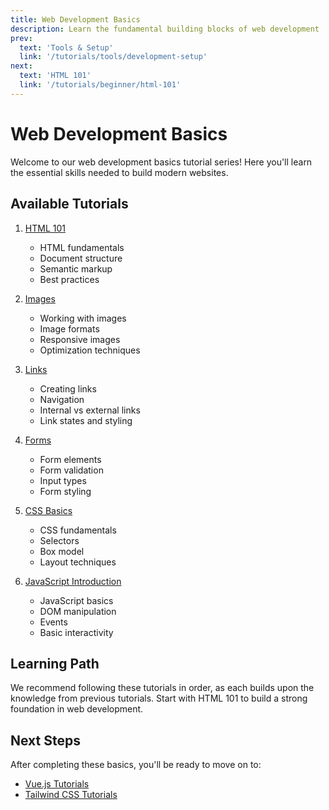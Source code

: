 ```yaml
---
title: Web Development Basics
description: Learn the fundamental building blocks of web development
prev:
  text: 'Tools & Setup'
  link: '/tutorials/tools/development-setup'
next:
  text: 'HTML 101'
  link: '/tutorials/beginner/html-101'
---
```


# Web Development Basics

Welcome to our web development basics tutorial series! Here you'll learn the essential skills needed to build modern websites.

## Available Tutorials

1. [HTML 101](/tutorials/basics/html-101)

   - HTML fundamentals
   - Document structure
   - Semantic markup
   - Best practices

2. [Images](/tutorials/basics/images)

   - Working with images
   - Image formats
   - Responsive images
   - Optimization techniques

3. [Links](/tutorials/basics/links)

   - Creating links
   - Navigation
   - Internal vs external links
   - Link states and styling

4. [Forms](/tutorials/basics/forms)

   - Form elements
   - Form validation
   - Input types
   - Form styling

5. [CSS Basics](/tutorials/basics/css-basics)

   - CSS fundamentals
   - Selectors
   - Box model
   - Layout techniques

6. [JavaScript Introduction](/tutorials/basics/javascript-introduction)
   - JavaScript basics
   - DOM manipulation
   - Events
   - Basic interactivity

## Learning Path

We recommend following these tutorials in order, as each builds upon the knowledge from previous tutorials. Start with HTML 101 to build a strong foundation in web development.

## Next Steps

After completing these basics, you'll be ready to move on to:

- [Vue.js Tutorials](/tutorials/vue/)
- [Tailwind CSS Tutorials](/tutorials/tailwind/)
